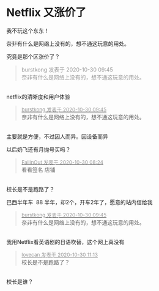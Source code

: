# Netflix 又涨价了


我不玩这个东东！<img src="static/image/smiley/default/lol.gif" smilieid="12" border="0" alt="" /><img src="static/image/smiley/default/lol.gif" smilieid="12" border="0" alt="" /><img src="static/image/smiley/default/lol.gif" smilieid="12" border="0" alt="" /><img src="static/image/smiley/default/lol.gif" smilieid="12" border="0" alt="" />

奈非有什么是网络上没有的，想不通这玩意的用处。

究竟是那个区涨价了？<img id="aimg_kSPgP" onclick="zoom(this, this.src, 0, 0, 0)" class="zoom" src="https://cdn.jsdelivr.net/gh/hishis/forum-master/public/images/patch.gif" onmouseover="img_onmouseoverfunc(this)" onload="thumbImg(this)" border="0" alt="" />

<div class="quote"><blockquote><font color="#999999">burstkong 发表于 2020-10-30 09:45</font><br />
<font color="#999999">奈非有什么是网络上没有的，想不通这玩意的用处。</font></blockquote></div><br />
netflix的清晰度和用户体验

<div class="quote"><blockquote><font size="2"><a href="https://www.hostloc.com/forum.php?mod=redirect&amp;goto=findpost&amp;pid=9373685&amp;ptid=760078" target="_blank"><font color="#999999">burstkong 发表于 2020-10-30 09:45</font></a></font><br />
奈非有什么是网络上没有的，想不通这玩意的用处。</blockquote></div><br />
主要就是方便，不过因人而异。因设备而异<img id="aimg_j5ix5" onclick="zoom(this, this.src, 0, 0, 0)" class="zoom" src="https://cdn.jsdelivr.net/gh/hishis/forum-master/public/images/patch.gif" onmouseover="img_onmouseoverfunc(this)" onload="thumbImg(this)" border="0" alt="" />

以后奶飞还有月抛号买吗？

<div class="quote"><blockquote><font size="2"><a href="https://www.hostloc.com/forum.php?mod=redirect&amp;goto=findpost&amp;pid=9373339&amp;ptid=760078" target="_blank"><font color="#999999">FallinOut 发表于 2020-10-30 08:24</font></a></font><br />
看看签名 店铺</blockquote></div><br />
校长是不是跑路了？

巴西半年车&nbsp;&nbsp;88 半年，却2个，开车2年了，愿意的站内信给我

<div class="quote"><blockquote><font size="2"><a href="https://www.hostloc.com/forum.php?mod=redirect&amp;goto=findpost&amp;pid=9373685&amp;ptid=760078" target="_blank"><font color="#999999">burstkong 发表于 2020-10-30 09:45</font></a></font><br />
奈非有什么是网络上没有的，想不通这玩意的用处。</blockquote></div><br />
我用Netflix看英语剧的日语吹替，这个网上真没有

<div class="quote"><blockquote><font size="2"><a href="https://www.hostloc.com/forum.php?mod=redirect&amp;goto=findpost&amp;pid=9374196&amp;ptid=760078" target="_blank"><font color="#999999">lovecan 发表于 2020-10-30 11:13</font></a></font><br />
校长是不是跑路了？</blockquote></div><br />
校长是谁？<img src="static/image/smiley/yct/003.gif" smilieid="50" border="0" alt="" />
